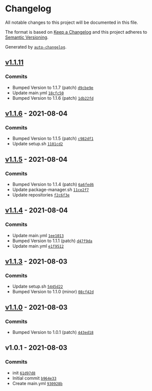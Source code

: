 # Changelog

All notable changes to this project will be documented in this file.

The format is based on [Keep a Changelog](https://keepachangelog.com/en/1.0.0/)
and this project adheres to [Semantic Versioning](https://semver.org/spec/v2.0.0.html).

Generated by [`auto-changelog`](https://github.com/CookPete/auto-changelog).

## [v1.1.11](https://github.com/PhotonOS/builder/compare/v1.1.6...v1.1.11)

### Commits

- Bumped Version to 1.1.7 (patch) [`d9cbe9e`](https://github.com/PhotonOS/builder/commit/d9cbe9e96840fae109bfab99aa36c3df031d7940)
- Update main.yml [`18cfc50`](https://github.com/PhotonOS/builder/commit/18cfc50d953722a9877133e4fe027e153e31d498)
- Bumped Version to 1.1.6 (patch) [`1db22fd`](https://github.com/PhotonOS/builder/commit/1db22fdd15041228605a350844080de0352e00be)

## [v1.1.6](https://github.com/PhotonOS/builder/compare/v1.1.5...v1.1.6) - 2021-08-04

### Commits

- Bumped Version to 1.1.5 (patch) [`c982df1`](https://github.com/PhotonOS/builder/commit/c982df1c72c9e3a3d88f9692a045df13c2bc0c6d)
- Update setup.sh [`1101cd2`](https://github.com/PhotonOS/builder/commit/1101cd21d17c0761b74f2d20737cb9307c7b705a)

## [v1.1.5](https://github.com/PhotonOS/builder/compare/v1.1.4...v1.1.5) - 2021-08-04

### Commits

- Bumped Version to 1.1.4 (patch) [`6a6fed6`](https://github.com/PhotonOS/builder/commit/6a6fed6b4533410900fb4aa62a71685218cd1c01)
- Update package-manager.sh [`11ce2f7`](https://github.com/PhotonOS/builder/commit/11ce2f7f18e9a7f62843c064117b7dbec4dc2434)
- Update repositories [`f2c6f3e`](https://github.com/PhotonOS/builder/commit/f2c6f3eb943680e5571f11d6e53de6e168802ff7)

## [v1.1.4](https://github.com/PhotonOS/builder/compare/v1.1.3...v1.1.4) - 2021-08-04

### Commits

- Update main.yml [`1ee1013`](https://github.com/PhotonOS/builder/commit/1ee10133c2582560c263835c8e7ccf0d5cbd2da1)
- Bumped Version to 1.1.1 (patch) [`d47f9da`](https://github.com/PhotonOS/builder/commit/d47f9da2d66b9e851b4db3aab1dd961227d35208)
- Update main.yml [`e1f9512`](https://github.com/PhotonOS/builder/commit/e1f95127e41dc8667e6b3c73af29eef96cee03f6)

## [v1.1.3](https://github.com/PhotonOS/builder/compare/v1.1.0...v1.1.3) - 2021-08-03

### Commits

- Update setup.sh [`5445d22`](https://github.com/PhotonOS/builder/commit/5445d22ac788eeef00167bc0c8ba1df199fbea13)
- Bumped Version to 1.1.0 (minor) [`08cf42d`](https://github.com/PhotonOS/builder/commit/08cf42da7b464d0b910b14fe1008afeb0da9a232)

## [v1.1.0](https://github.com/PhotonOS/builder/compare/v1.0.1...v1.1.0) - 2021-08-03

### Commits

- Bumped Version to 1.0.1 (patch) [`443ed18`](https://github.com/PhotonOS/builder/commit/443ed183ba15dd024a8c8c26dcc0f81462e6ca4b)

## v1.0.1 - 2021-08-03

### Commits

- init [`61d97d8`](https://github.com/PhotonOS/builder/commit/61d97d8645226e0b5fc223e05bc827dfabbe8ee6)
- Initial commit [`b964e33`](https://github.com/PhotonOS/builder/commit/b964e33bfc7a5b81bcc6b13c489ba6c1ca3d6c19)
- Create main.yml [`930928b`](https://github.com/PhotonOS/builder/commit/930928b14f3409329cebb5310bb1edc774390b59)
